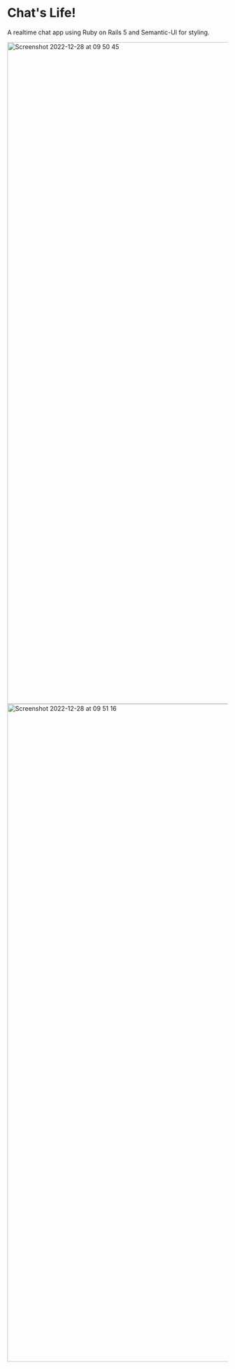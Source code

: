# Chat's Life!

A realtime chat app using Ruby on Rails 5 and Semantic-UI for styling.

<img width="1512" alt="Screenshot 2022-12-28 at 09 50 45" src="https://user-images.githubusercontent.com/97295867/209793359-b9d8acd6-47e1-4b04-bfa7-69ed291c409c.png">

<img width="1503" alt="Screenshot 2022-12-28 at 09 51 16" src="https://user-images.githubusercontent.com/97295867/209793374-8130d622-0bc1-4312-9f35-cfee112891e8.png">
